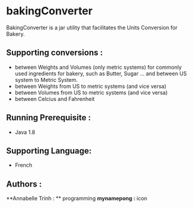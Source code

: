# bakingConverter

BakingConverter is a jar utility that facilitates the Units Conversion for Bakery.

## Supporting conversions :
* between Weights and Volumes (only metric systems) for commonly used ingredients for bakery, such as Butter, Sugar ...
and between US system to Metric System.
* between Weights from US to metric systems (and vice versa)
* between Volumes from US to metric systems (and vice versa)
* between Celcius and Fahrenheit

## Running Prerequisite :
* Java 1.8 

## Supporting Language:
* French

## Authors :
**Annabelle Trinh : ** programming
**mynamepong :** icon 
